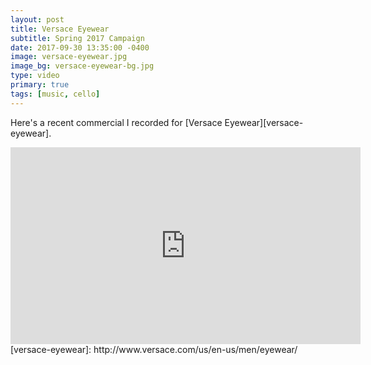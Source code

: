 ```yaml
---
layout: post
title: Versace Eyewear 
subtitle: Spring 2017 Campaign
date: 2017-09-30 13:35:00 -0400
image: versace-eyewear.jpg
image_bg: versace-eyewear-bg.jpg
type: video
primary: true
tags: [music, cello]
---
```

Here's a recent commercial I recorded for [Versace Eyewear][versace-eyewear]. 



<div class="iframe-wrapper">
<iframe width="560" height="315" src="https://www.youtube.com/embed/ZRonQmAInfo" frameborder="0" allowfullscreen></iframe>
</div>
[versace-eyewear]: http://www.versace.com/us/en-us/men/eyewear/
